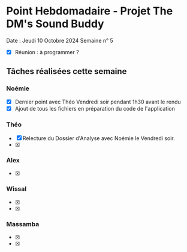 # Point Hebdomadaire - Projet The DM's Sound Buddy


Date : Jeudi 10 Octobre 2024
Semaine n° 5

- [x] Réunion : à programmer ?

## Tâches réalisées cette semaine

### Noémie

- [x] Dernier point avec Théo Vendredi soir pendant 1h30 avant le rendu
- [x] Ajout de tous les fichiers en préparation du code de l'application

### Théo

- [x] Relecture du Dossier d'Analyse avec Noémie le Vendredi soir.
- [x]

### Alex

- [x]

### Wissal

- [x]
- [x]

### Massamba

- [x]
- [x]
